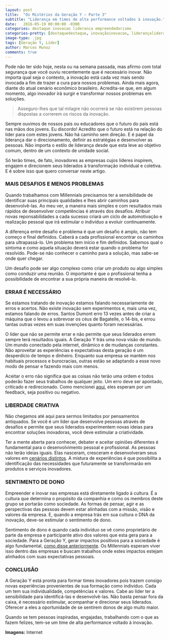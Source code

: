 ```yaml
---
layout: post
title:  "Os Mistérios da Geração Y – Parte 3"
subtitle: "Liderança em times de alta performance voltados à inovação."
date:   2016-05-19 00:00:00 -0300
categories: destaque inovacao lideranca empreendedorismo
categories-pretty: [destaquedestaque, inovaçãoinovacao, liderançalideranca, empreendedorismoempreendedorismo]
image-type: .jpg
tags: [Geração Y, Líder]
author: Marcos Munoz
comments: true
---
```

Pode não ter sido hoje, nesta ou na semana passada, mas afirmo com total segurança que você ouviu recentemente que é necessário inovar. Não importa qual seja o contexto, a inovação está cada vez mais sendo invocada a fim de trazer a cura para nossos problemas. Ainda mais agora, diante do atual cenário econômico brasileiro. Acredita-se que, em algum momento, algo inovador irá surgir e transformar nossos problemas em soluções.

>Asseguro-lhes que tal milagre não ocorrerá se não existirem pessoas dispostas a correrem os riscos da inovação.

Sempre ouvimos de nossos pais ou educadores que o futuro do país está nas mãos dos jovens. Eu discordo! Acredito que o futuro está na relação do líder para com estes jovens. Não há caminho sem direção. E é papel da liderança dar o direcionamento, definir as estratégias e desenvolver as pessoas. Não importa o estilo de liderança desde que esta leve ao objetivo comum, dentro de um contexto de unidade social.

Só terão times, de fato, inovadores as empresas cujos líderes inspirem, engajem e direcionem seus liderados à transformação individual e coletiva. E é sobre isso que quero conversar neste artigo.



### MAIS DESAFIOS E MENOS PROBLEMAS
Quando trabalhamos com Millennials precisamos ter a sensibilidade de identificar suas principais qualidades e lhes abrir caminhos para desenvolvê-las. Ao meu ver, a maneira mais simples e com resultados mais rápidos de desenvolver competências é através dos desafios. Atribuir novas reponsabilidades a cada sucesso criará um ciclo de automotivação e realização pessoal que irá estimular o indivíduo a evoluir continuamente.

A diferença entre desafio e problema é que um desafio é amplo, não tem começo e final definidos. Caberá a cada profissional encontrar os caminhos para ultrapassá-lo. Um problema tem início e fim definidos. Sabemos qual o sintoma e como aquela situação deverá estar quando o problema for resolvido. Pode-se não conhecer o caminho para a solução, mas sabe-se onde quer chegar.

Um desafio pode ser algo complexo como criar um produto ou algo simples como conduzir uma reunião. O importante é que o profissional tenha a possibilidade de encontrar a sua própria maneira de resolvê-lo.



### ERRAR É NECESSÁRIO
Se estamos tratando de inovação estamos falando necessariamente de erros e acertos. Não existe inovação sem experimentos e, mais uma vez, estamos falando de erros. Santos Dumont erro 13 vezes antes de criar a máquina que o levou a sobrevoar os céus de Bagatelle, o 14-bis, e errou tantas outras vezes em suas invenções quanto foram necessárias.

O líder que não se permite errar e não permite que seus liderados errem sempre terá resultados iguais. A Geração Y trás uma nova visão de mundo. Um mundo conectado pela internet, dinâmico e de mudanças constantes. Não aproveitar as experiências e expectativas desta geração é um desperdício de tempo e dinheiro. Enquanto sua empresa se mantém nos habituais processos e burocracias, outras estão se adaptando a esse novo modo de pensar e fazendo mais com menos.

Aceitar o erro não significa que as coisas não terão uma ordem e todos poderão fazer seus trabalhos de qualquer jeito. Um erro deve ser apontado, criticado e redirecionado. Como mencionei [aqui][artigo2], eles esperam por um feedback, seja positivo ou negativo.



### LIBERDADE CRIATIVA
Não chegamos até aqui para sermos limitados por pensamentos antiquados. Se você é um líder que desenvolve pessoas através de desafios e permite que seus liderados experimentem novas ideias para encontrar soluções inovadoras, você deve estimular a criatividade.

Ter a mente aberta para conhecer, debater e aceitar opiniões diferentes é fundamental para o desenvolvimento pessoal e profissional. As pessoas não terão ideias iguais. Elas nasceram, cresceram e desenvolveram seus valores em [cenários distintos][artigo1]. A mistura de experiências é que possibilita a identificação das necessidades que futuramente se transformarão em produtos e serviços inovadores.



### SENTIMENTO DE DONO
Empreender e inovar nas empresas está diretamente ligado à cultura. É a cultura que determina o propósito da companhia e como os membros deste grupo se portarão como sociedade. As formas de pensar, agir e as perspectivas das pessoas devem estar alinhadas com a missão, visão e valores da empresa. E, quando a empresa trás em sua cultura o DNA da inovação, deve-se estimular o sentimento de dono.

Sentimento de dono é quando cada indivíduo se vê como proprietário de parte da empresa e participante ativo dos valores que esta gera para a sociedade. Para a Geração Y, gerar impactos positivos para a sociedade é algo fundamental, [como disse anteriormente][artigo2]. Os Millennials esperam viver isso dentro das empresas e buscam trabalhos onde estes impactos estejam alinhados com suas expectativas pessoais.



### CONCLUSÃO
A Geração Y está pronta para formar times inovadores pois trazem consigo novas experiências provenientes de sua formação como indivíduo. Cada um tem sua individualidade, competências e valores. Cabe ao líder ter a sensibilidade para identificá-las e desenvolvê-las. Não basta pensar fora da caixa, é necessário estimular, acompanhar e direcionar seus liderados. Oferecer a eles a oportunidade de se sentirem donos de algo muito maior.

Quando se tem pessoas inspiradas, engajadas, trabalhando com o que as fazem felizes, tem-se um time de alta performance voltado à inovação.

**Imagens:** Internet

[artigo1]:/os-misterios-da-geracao-y-parte-1/
[artigo2]:/os-misterios-da-geracao-y-parte-2/

